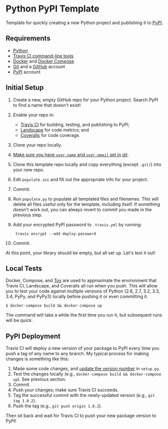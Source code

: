 # Python PyPI Template

Template for quickly creating a new Python project and publishing it to [PyPI](https://pypi.python.org/pypi).


## Requirements

- [Python](https://www.python.org/)
- [Travis CI command-line tools](https://rubygems.org/gems/travis)
- [Docker](https://www.docker.com/) and [Docker Compose](https://docs.docker.com/compose/)
- [Git](http://git-scm.com/) and a [GitHub](https://github.com/) account
- [PyPI](https://pypi.python.org/pypi) account


## Initial Setup

1. Create a new, empty GitHub repo for your Python project. Search PyPI to find a name that doesn't exist!
2. Enable your repo in:
    - [Travis CI](https://travis-ci.org) for building, testing, and publishing to PyPI;
    - [Landscape](https://landscape.io) for code metrics; and
    - [Coveralls](https://coveralls.io) for code coverage.
3. Clone your repo locally.
4. [Make sure you have `user.name` and `user.email` set in git](https://help.github.com/articles/setting-your-username-in-git/).
5. Clone this template repo locally and copy everything (except `.git/`) into your new repo.
6. Edit `populate.ini` and fill out the appropriate info for your project.
7. Commit.
8. Run `populate.py` to populate all templated files and filenames. This will delete all files useful only for the template, including itself. If something doesn't work out, you can always revert to commit you made in the previous step.
9. Add your encrypted PyPI password to `.travis.yml` by running:

        travis encrypt --add deploy.password

10. Commit.

At this point, your library should be empty, but all set up. Let's test it out!


## Local Tests

Docker, Compose, and [Tox](https://tox.readthedocs.org/en/latest/) are used to approximate the environment that Travis CI, Landscape, and Coveralls all run when you push. This will allow you to test your code against multiple versions of Python (2.6, 2.7, 3.2, 3.3, 3.4, PyPy, and PyPy3) locally before pushing it or even committing it.

```
$ docker-compose build && docker-compose up
```

The command will take a while the first time you run it, but subsequent runs will be quick.


## PyPI Deployment

Travis CI will deploy a new version of your package to PyPI every time you push a tag of any name to any branch. My typical process for making changes is something like this:

1. Made some code changes, and [update the version number](http://semver.org/) in `setup.py`.
2. Test the changes locally (e.g., `docker-compose build && docker-compose up`). See previous section.
3. Commit.
4. Push your changes; make sure Travis CI succeeds.
5. Tag the successful commit with the newly-updated version (e.g., `git tag 1.0.2`).
6. Push the tag (e.g., `git push origin 1.0.2`).

Then sit back and wait for Travis CI to push your new package version to PyPI!
